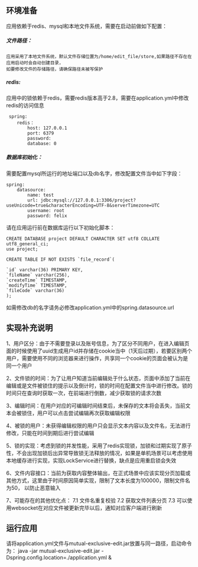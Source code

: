
## 环境准备
应用依赖于redis、mysql和本地文件系统，需要在启动前做如下配置：

##### 文件路径：
    应用采用了本地文件系统，默认文件存储位置为/home/edit_file/store,如果路径不存在在应用启动时会自动创建目录，
    如要修改文件的存储路径，请确保路径未被写保护
    
##### redis:
应用中的锁依赖于redis，需要redis版本高于2.8，需要在application.yml中修改redis的访问信息

     spring:
        redis：
            host: 127.0.0.1
            port: 6379
            password:
            database: 0
     
##### 数据库初始化：
需要配置mysql所运行的地址端口以及db名字，修改配置文件当中如下字段：
    
    spring:
        datasource:
            name: test
            url: jdbc:mysql://127.0.0.1:3306/project?useUnicode=true&characterEncoding=UTF-8&serverTimezone=UTC
            username: root
            password: felix

请在应用运行前在数据库运行以下初始化脚本：
   
    CREATE DATABASE project DEFAULT CHARACTER SET utf8 COLLATE utf8_general_ci;
    use project;
    
    CREATE TABLE IF NOT EXISTS `file_record`(
    
    `id` varchar(36) PRIMARY KEY,
    `fileName` varchar(256),
    `createTime` TIMESTAMP,
    `modifyTime` TIMESTAMP,
    `fileCode` varchar(36)
    );
    
如需修改db的名字请务必修改application.yml中的spring.datasource.url

## 实现补充说明

1、用户区分：由于不需要登录以及账号信息，为了区分不同用户，在进入编辑页面的时候使用了uuid生成用户id并存储在cookie当中（1天后过期），若要区别两个用户，需要使用不同的浏览器来进行操作，共享同一个cookie的页面会被认为是同一个用户

2、文件锁的时间：为了让用户知道当前编辑处于什么状态，页面中添加了当前在编辑或是文件被锁住的提示以及倒计时，锁的时间在配置文件当中进行修改。锁的时间只在查询时获取一次，在前端进行倒数，减少获取锁的请求次数

3、编辑时间：在用户对应的可编辑时间结束后，未保存的文本将会丢失，当前文本会被锁住，用户可以点击尝试编辑再次获取编辑权限

4、被锁的用户：未获得编辑权限的用户只会显示文本内容以及文件名，无法进行修改，只能在时间到期后进行尝试编辑

5、锁的实现：考虑到锁的并发性能，采用了redis实现锁，加锁和过期实现了原子性，不会出现加锁后出异常导致锁无法释放的情况，如果是单机场景可以考虑使用本地缓存进行实现，实现LockService进行替换，缺点是应用重启锁会失效

6、文件内容接口：当前为获取内容整体输出，在正式场景中应该实现分页加载或其他方式，这里由于时间原因简单实现，限制了文本长度为100000，限制文件名为50，
以防止恶意输入

7、可能存在的其他优化点：
   7.1 文件名重复校验
   7.2 获取文件列表分页
   7.3 可以使用websocket在对应文件被更新完毕以后，通知对应客户端进行刷新
   
## 运行应用
请将application.yml文件与mutual-exclusive-edit.jar放置与同一路径，启动命令为：
java -jar mutual-exclusive-edit.jar -Dspring.config.location=./application.yml &